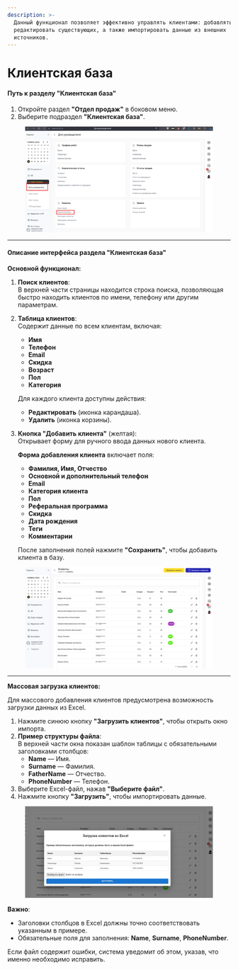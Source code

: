 ```yaml
---
description: >-
  Данный функционал позволяет эффективно управлять клиентами: добавлять новых,
  редактировать существующих, а также импортировать данные из внешних
  источников.
---
```


# Клиентская база

#### Путь к разделу "Клиентская база"

1. Откройте раздел **"Отдел продаж"** в боковом меню.
2. Выберите подраздел **"Клиентская база"**.

<figure><img src="../../../../.gitbook/assets/image (509).png" alt=""><figcaption></figcaption></figure>

***

#### Описание интерфейса раздела "Клиентская база"

**Основной функционал:**

1. **Поиск клиентов**:\
   В верхней части страницы находится строка поиска, позволяющая быстро находить клиентов по имени, телефону или другим параметрам.
2.  **Таблица клиентов**:\
    Содержит данные по всем клиентам, включая:

    * **Имя**
    * **Телефон**
    * **Email**
    * **Скидка**
    * **Возраст**
    * **Пол**
    * **Категория**

    Для каждого клиента доступны действия:

    * **Редактировать** (иконка карандаша).
    * **Удалить** (иконка корзины).
3.  **Кнопка "Добавить клиента"** (желтая):\
    Открывает форму для ручного ввода данных нового клиента.

    **Форма добавления клиента** включает поля:

    * **Фамилия, Имя, Отчество**
    * **Основной и дополнительный телефон**
    * **Email**
    * **Категория клиента**
    * **Пол**
    * **Реферальная программа**
    * **Скидка**
    * **Дата рождения**
    * **Теги**
    * **Комментарии**

    После заполнения полей нажмите **"Сохранить"**, чтобы добавить клиента в базу.

<figure><img src="../../../../.gitbook/assets/image (510).png" alt=""><figcaption></figcaption></figure>

***

**Массовая загрузка клиентов:**

Для массового добавления клиентов предусмотрена возможность загрузки данных из Excel.

1. Нажмите синюю кнопку **"Загрузить клиентов"**, чтобы открыть окно импорта.
2. **Пример структуры файла**:\
   В верхней части окна показан шаблон таблицы с обязательными заголовками столбцов:
   * **Name** — Имя.
   * **Surname** — Фамилия.
   * **FatherName** — Отчество.
   * **PhoneNumber** — Телефон.
3. Выберите Excel-файл, нажав **"Выберите файл"**.
4. Нажмите кнопку **"Загрузить"**, чтобы импортировать данные.



<figure><img src="../../../../.gitbook/assets/image (513).png" alt=""><figcaption></figcaption></figure>

**Важно**:

* Заголовки столбцов в Excel должны точно соответствовать указанным в примере.
* Обязательные поля для заполнения: **Name**, **Surname**, **PhoneNumber**.

Если файл содержит ошибки, система уведомит об этом, указав, что именно необходимо исправить.

